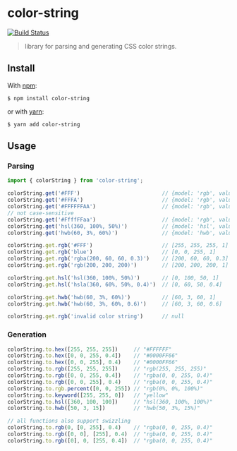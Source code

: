 # color-string

[![Build Status](https://travis-ci.org/Qix-/color-string.svg?branch=master)](https://travis-ci.org/Qix-/color-string)

> library for parsing and generating CSS color strings.

## Install

With [npm](https://www.npmjs.com/):

```console
$ npm install color-string
```

or with [yarn](https://classic.yarnpkg.com/):

```console
$ yarn add color-string
```

## Usage

### Parsing

```js
import { colorString } from 'color-string';

colorString.get('#FFF')                          // {model: 'rgb', value: [255, 255, 255, 1]}
colorString.get('#FFFA')                         // {model: 'rgb', value: [255, 255, 255, 0.67]}
colorString.get('#FFFFFFAA')                     // {model: 'rgb', value: [255, 255, 255, 0.67]}
// not case-sensitive
colorString.get('#FfffFFaa')                     // {model: 'rgb', value: [255, 255, 255, 0.67]}
colorString.get('hsl(360, 100%, 50%)')           // {model: 'hsl', value: [0, 100, 50, 1]}
colorString.get('hwb(60, 3%, 60%)')              // {model: 'hwb', value: [60, 3, 60, 1]}

colorString.get.rgb('#FFF')                      // [255, 255, 255, 1]
colorString.get.rgb('blue')                      // [0, 0, 255, 1]
colorString.get.rgb('rgba(200, 60, 60, 0.3)')    // [200, 60, 60, 0.3]
colorString.get.rgb('rgb(200, 200, 200)')        // [200, 200, 200, 1]

colorString.get.hsl('hsl(360, 100%, 50%)')       // [0, 100, 50, 1]
colorString.get.hsl('hsla(360, 60%, 50%, 0.4)')  // [0, 60, 50, 0.4]

colorString.get.hwb('hwb(60, 3%, 60%)')          // [60, 3, 60, 1]
colorString.get.hwb('hwb(60, 3%, 60%, 0.6)')     // [60, 3, 60, 0.6]

colorString.get.rgb('invalid color string')      // null
```

### Generation

```js
colorString.to.hex([255, 255, 255])     // "#FFFFFF"
colorString.to.hex([0, 0, 255, 0.4])    // "#0000FF66"
colorString.to.hex([0, 0, 255], 0.4)    // "#0000FF66"
colorString.to.rgb([255, 255, 255])     // "rgb(255, 255, 255)"
colorString.to.rgb([0, 0, 255, 0.4])    // "rgba(0, 0, 255, 0.4)"
colorString.to.rgb([0, 0, 255], 0.4)    // "rgba(0, 0, 255, 0.4)"
colorString.to.rgb.percent([0, 0, 255]) // "rgb(0%, 0%, 100%)"
colorString.to.keyword([255, 255, 0])   // "yellow"
colorString.to.hsl([360, 100, 100])     // "hsl(360, 100%, 100%)"
colorString.to.hwb([50, 3, 15])         // "hwb(50, 3%, 15%)"

// all functions also support swizzling
colorString.to.rgb(0, [0, 255], 0.4)    // "rgba(0, 0, 255, 0.4)"
colorString.to.rgb([0, 0], [255], 0.4)  // "rgba(0, 0, 255, 0.4)"
colorString.to.rgb([0], 0, [255, 0.4])  // "rgba(0, 0, 255, 0.4)"
```
